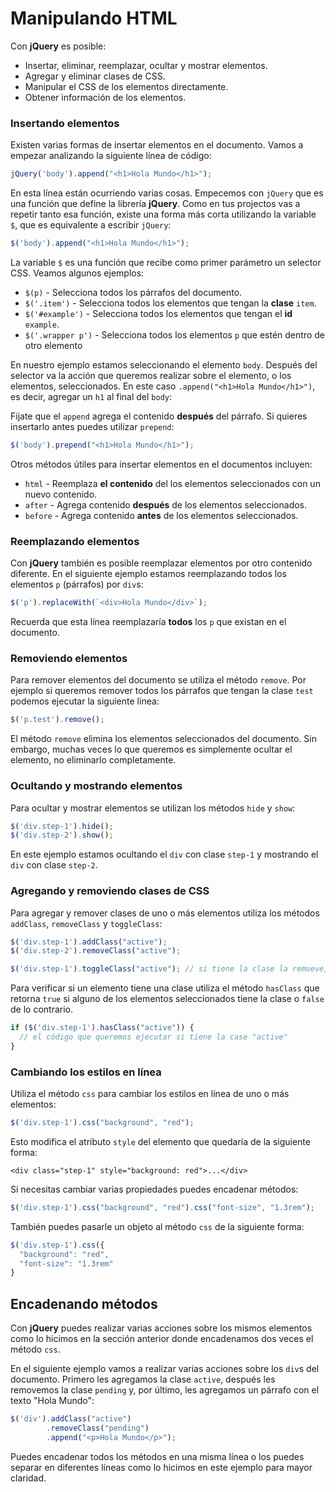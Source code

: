 # Manipulando HTML

Con **jQuery** es posible:

* Insertar, eliminar, reemplazar, ocultar y mostrar elementos.
* Agregar y eliminar clases de CSS.
* Manipular el CSS de los elementos directamente.
* Obtener información de los elementos.

### Insertando elementos

Existen varias formas de insertar elementos en el documento. Vamos a empezar analizando la siguiente línea de código:

```javascript
jQuery('body').append("<h1>Hola Mundo</h1>");
```

En esta línea están ocurriendo varias cosas. Empecemos con `jQuery` que es una función que define la librería **jQuery**. Como en tus projectos vas a repetir tanto esa función, existe una forma más corta utilizando la variable `$`, que es equivalente a escribir `jQuery`:

```javascript
$('body').append("<h1>Hola Mundo</h1>");
```

La variable `$` es una función que recibe como primer parámetro un selector CSS. Veamos algunos ejemplos:

* `$(p)` - Selecciona todos los párrafos del documento.
* `$('.item')` - Selecciona todos los elementos que tengan la **clase** `item`.
* `$('#example')` - Selecciona todos los elementos que tengan el **id** `example`.
* `$('.wrapper p')` - Selecciona todos los elementos `p` que estén dentro de otro elemento

En nuestro ejemplo estamos seleccionando el elemento `body`. Después del selector va la acción que queremos realizar sobre el elemento, o los elementos, seleccionados. En este caso `.append("<h1>Hola Mundo</h1>")`, es decir, agregar un `h1` al final del `body`:

[](codepen://germanescobar/zwrPVa)

Fíjate que el `append` agrega el contenido **después** del párrafo. Si quieres insertarlo antes puedes utilizar `prepend`:

```javascript
$('body').prepend("<h1>Hola Mundo</h1>");
```

Otros métodos útiles para insertar elementos en el documentos incluyen:

* `html` - Reemplaza **el contenido** del los elementos seleccionados con un nuevo contenido.
* `after` - Agrega contenido **después** de los elementos seleccionados.
* `before` - Agrega contenido **antes** de los elementos seleccionados.

### Reemplazando elementos

Con **jQuery** también es posible reemplazar elementos por otro contenido diferente. En el siguiente ejemplo estamos reemplazando todos los elementos `p` \(párrafos\) por `div`s:

```javascript
$('p').replaceWith(`<div>Hola Mundo</div>`);
```

Recuerda que esta línea reemplazaría **todos** los `p` que existan en el documento.

### Removiendo elementos

Para remover elementos del documento se utiliza el método `remove`. Por ejemplo si queremos remover todos los párrafos que tengan la clase `test` podemos ejecutar la siguiente línea:

```javascript
$('p.test').remove();
```

El método `remove` elimina los elementos seleccionados del documento. Sin embargo, muchas veces lo que queremos es simplemente ocultar el elemento, no eliminarlo completamente.

### Ocultando y mostrando elementos

Para ocultar y mostrar elementos se utilizan los métodos `hide` y `show`:

```javascript
$('div.step-1').hide();
$('div.step-2').show();
```

En este ejemplo estamos ocultando el `div` con clase `step-1` y mostrando el `div` con clase `step-2`.

### Agregando y removiendo clases de CSS

Para agregar y remover clases de uno o más elementos utiliza los métodos `addClass`, `removeClass` y `toggleClass`:

```javascript
$('div.step-1').addClass("active");
$('div.step-2').removeClass("active");

$('div.step-1').toggleClass("active"); // si tiene la clase la remueve, de lo contrario la agrega
```

Para verificar si un elemento tiene una clase utiliza el método `hasClass` que retorna `true` si alguno de los elementos seleccionados tiene la clase o `false` de lo contrario.

```javascript
if ($('div.step-1').hasClass("active")) {
  // el código que queremos ejecutar si tiene la case "active"
}
```

### Cambiando los estilos en línea

Utiliza el método `css` para cambiar los estilos en línea de uno o más elementos:

```javascript
$('div.step-1').css("background", "red");
```

Esto modifica el atributo `style` del elemento que quedaría de la siguiente forma:

```markup
<div class="step-1" style="background: red">...</div>
```

Si necesitas cambiar varias propiedades puedes encadenar métodos:

```javascript
$('div.step-1').css("background", "red").css("font-size", "1.3rem");
```

También puedes pasarle un objeto al método `css` de la siguiente forma:

```javascript
$('div.step-1').css({
  "background": "red",
  "font-size": "1.3rem"
}
```

## Encadenando métodos

Con **jQuery** puedes realizar varias acciones sobre los mismos elementos como lo hicimos en la sección anterior donde encadenamos dos veces el método `css`.

En el siguiente ejemplo vamos a realizar varias acciones sobre los `div`s del documento. Primero les agregamos la clase `active`, después les removemos la clase `pending` y, por último, les agregamos un párrafo con el texto "Hola Mundo":

```javascript
$('div').addClass("active")
        .removeClass("pending")
        .append("<p>Hola Mundo</p>");
```

Puedes encadenar todos los métodos en una misma línea o los puedes separar en diferentes líneas como lo hicimos en este ejemplo para mayor claridad.
